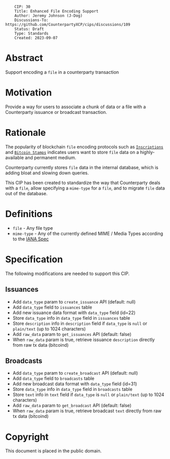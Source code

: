         CIP: 30
        Title: Enhanced File Encoding Support
        Author: Jeremy Johnson (J-Dog)
        Discussions-To: https://github.com/CounterpartyXCP/cips/discussions/109
        Status: Draft
        Type: Standards
        Created: 2023-09-07

# Abstract
Support encoding a `file` in a counterparty transaction 

# Motivation
Provide a way for users to associate a chunk of data or a file with a Counterparty issuance or broadcast transaction.

# Rationale
The popularity of blockchain `file` encoding protocols such as [`Inscriptions`](https://ordinals.com/inscriptions) and [`Bitcoin Stamps`](https://stampchain.io/) indicates users want to store `file` data on a highly-available and permanent medium. 

Counterparty currently stores `file` data in the internal database, which is adding bloat and slowing down queries.

This CIP has been created to standardize the way that Counterparty deals with a `file`, allow specifying a `mime-type` for a `file`, and to migrate `file` data out of the database.

# Definitions
- `file` - Any file type 
- `mime-type` - Any of the currently defined MIME / Media Types according to the [IANA Spec](https://www.iana.org/assignments/media-types/media-types.xhtml)

# Specification
The following modifications are needed to support this CIP.

## Issuances
- Add `data_type` param to `create_issuance` API (default: null)
- Add `data_type` field to `issuances` table
- Add new issuance data format with `data_type` field (id=22)
- Store `data_type` info in `data_type` field in `issuances` table
- Store `description` info in `description` field if `data_type` is `null` or `plain/text` (up to 1024 characters)
- Add `raw_data` param to `get_issuances` API (default: false)
- When `raw_data` param is true, retrieve issuance `description` directly from raw tx data (bitcoind)


## Broadcasts
- Add `data_type` param to `create_broadcast` API (default: null)
- Add `data_type` field to `broadcasts` table
- Add new broadcast data format with `data_type` field (id=31)
- Store `data_type` info in `data_type` field in `broadcasts` table
- Store `text` info in `text` field if `data_type` is `null` or `plain/text` (up to 1024 characters)
- Add `raw_data` param to `get_broadcast` API (default: false)
- When `raw_data` param is true, retrieve broadcast `text` directly from raw tx data (bitcoind)

# Copyright
This document is placed in the public domain.
